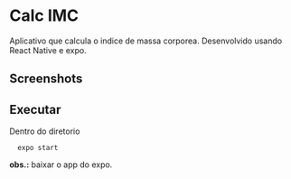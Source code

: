 # Calc IMC

Aplicativo que calcula o indice de massa corporea.
Desenvolvido usando React Native e expo.
## Screenshots

## Executar
Dentro do diretorio
```
  expo start

```
**obs.:** baixar o app do expo.

